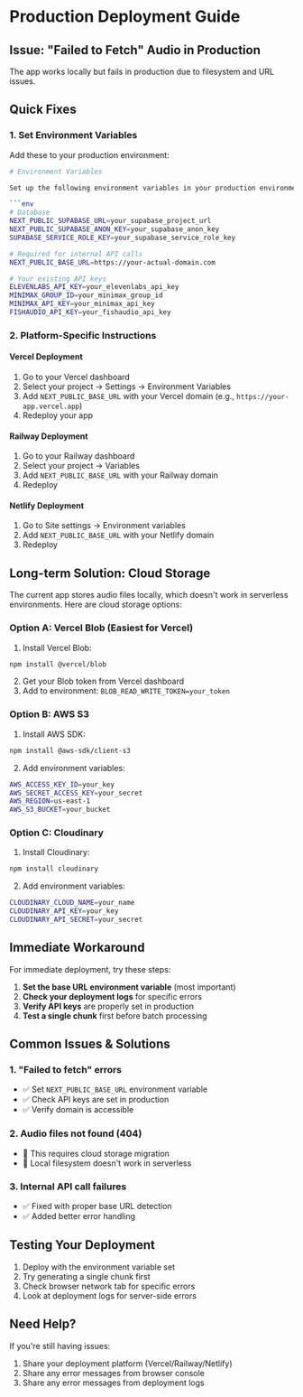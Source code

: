 # Production Deployment Guide

## Issue: "Failed to Fetch" Audio in Production

The app works locally but fails in production due to filesystem and URL issues.

## Quick Fixes

### 1. Set Environment Variables

Add these to your production environment:

```bash
# Environment Variables

Set up the following environment variables in your production environment:

```env
# Database
NEXT_PUBLIC_SUPABASE_URL=your_supabase_project_url
NEXT_PUBLIC_SUPABASE_ANON_KEY=your_supabase_anon_key
SUPABASE_SERVICE_ROLE_KEY=your_supabase_service_role_key

# Required for internal API calls
NEXT_PUBLIC_BASE_URL=https://your-actual-domain.com

# Your existing API keys
ELEVENLABS_API_KEY=your_elevenlabs_api_key
MINIMAX_GROUP_ID=your_minimax_group_id
MINIMAX_API_KEY=your_minimax_api_key
FISHAUDIO_API_KEY=your_fishaudio_api_key
```

### 2. Platform-Specific Instructions

#### **Vercel Deployment**
1. Go to your Vercel dashboard
2. Select your project → Settings → Environment Variables
3. Add `NEXT_PUBLIC_BASE_URL` with your Vercel domain (e.g., `https://your-app.vercel.app`)
4. Redeploy your app

#### **Railway Deployment**
1. Go to your Railway dashboard
2. Select your project → Variables
3. Add `NEXT_PUBLIC_BASE_URL` with your Railway domain
4. Redeploy

#### **Netlify Deployment**
1. Go to Site settings → Environment variables
2. Add `NEXT_PUBLIC_BASE_URL` with your Netlify domain
3. Redeploy

## Long-term Solution: Cloud Storage

The current app stores audio files locally, which doesn't work in serverless environments. Here are cloud storage options:

### Option A: Vercel Blob (Easiest for Vercel)

1. Install Vercel Blob:
```bash
npm install @vercel/blob
```

2. Get your Blob token from Vercel dashboard
3. Add to environment: `BLOB_READ_WRITE_TOKEN=your_token`

### Option B: AWS S3

1. Install AWS SDK:
```bash
npm install @aws-sdk/client-s3
```

2. Add environment variables:
```bash
AWS_ACCESS_KEY_ID=your_key
AWS_SECRET_ACCESS_KEY=your_secret
AWS_REGION=us-east-1
AWS_S3_BUCKET=your_bucket
```

### Option C: Cloudinary

1. Install Cloudinary:
```bash
npm install cloudinary
```

2. Add environment variables:
```bash
CLOUDINARY_CLOUD_NAME=your_name
CLOUDINARY_API_KEY=your_key
CLOUDINARY_API_SECRET=your_secret
```

## Immediate Workaround

For immediate deployment, try these steps:

1. **Set the base URL environment variable** (most important)
2. **Check your deployment logs** for specific errors
3. **Verify API keys** are properly set in production
4. **Test a single chunk** first before batch processing

## Common Issues & Solutions

### 1. "Failed to fetch" errors
- ✅ Set `NEXT_PUBLIC_BASE_URL` environment variable
- ✅ Check API keys are set in production
- ✅ Verify domain is accessible

### 2. Audio files not found (404)
- 🔄 This requires cloud storage migration
- 📁 Local filesystem doesn't work in serverless

### 3. Internal API call failures
- ✅ Fixed with proper base URL detection
- ✅ Added better error handling

## Testing Your Deployment

1. Deploy with the environment variable set
2. Try generating a single chunk first
3. Check browser network tab for specific errors
4. Look at deployment logs for server-side errors

## Need Help?

If you're still having issues:
1. Share your deployment platform (Vercel/Railway/Netlify)
2. Share any error messages from browser console
3. Share any error messages from deployment logs 